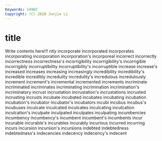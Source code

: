 ```yaml
---
Keywords: 14965
Copyright: (C) 2020 Junjie Li
---
```


# title

Write contents here!!!
ntly 
incorporate 
incorporated 
incorporates 
incorporating 
incorporation 
incorporation's 
incorporeal
incorrect 
incorrectly 
incorrectness 
incorrectness's 
incorrigibility 
incorrigibility's 
incorrigible 
incorrigibly 
incorruptibility 
incorruptibility's
incorruptible 
increase 
increase's 
increased 
increases 
increasing 
increasingly 
incredibility 
incredibility's 
incredible
incredibly 
incredulity 
incredulity's 
incredulous 
incredulously 
increment 
increment's 
incremental 
incremented 
increments
incriminate 
incriminated 
incriminates 
incriminating 
incrimination 
incrimination's 
incriminatory 
incrust 
incrustation 
incrustation's
incrustations 
incrusted 
incrusting 
incrusts 
incubate 
incubated 
incubates 
incubating 
incubation 
incubation's
incubator 
incubator's 
incubators 
incubi 
incubus 
incubus's 
incubuses 
inculcate 
inculcated 
inculcates
inculcating 
inculcation 
inculcation's 
inculpate 
inculpated 
inculpates 
inculpating 
incumbencies 
incumbency 
incumbency's
incumbent 
incumbent's 
incumbents 
incur 
incurable 
incurable's 
incurables 
incurably 
incurious 
incurred
incurring 
incurs 
incursion 
incursion's 
incursions 
indebted 
indebtedness 
indebtedness's 
indecencies 
indecency
indecency's 
indecent 
